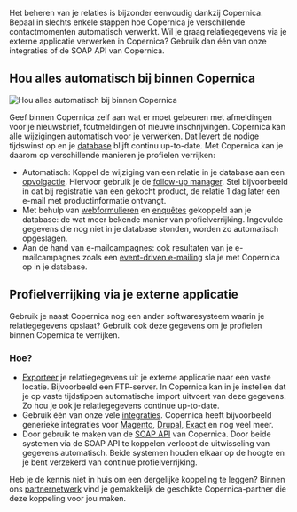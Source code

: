Het beheren van je relaties is bijzonder eenvoudig dankzij Copernica.
Bepaal in slechts enkele stappen hoe Copernica je verschillende
contactmomenten automatisch verwerkt. Wil je graag relatiegegevens via
je externe applicatie verwerken in Copernica? Gebruik dan één van onze
integraties of de SOAP API van Copernica.

Hou alles automatisch bij binnen Copernica
------------------------------------------

![Hou alles automatisch bij binnen
Copernica](../images/nl-opvolgactie.png "Hou alles automatisch bij binnen Copernica")

Geef binnen Copernica zelf aan wat er moet gebeuren met afmeldingen voor
je nieuwsbrief, foutmeldingen of nieuwe inschrijvingen. Copernica kan
alle wijzigingen automatisch voor je verwerken. Dat levert de nodige
tijdswinst op en je [database](./maak-je-eigen-database.md "Maak je eigen databases")
blijft continu up-to-date. Met Copernica kan je daarom op verschillende
manieren je profielen verrijken:

-   Automatisch: Koppel de wijziging van een relatie in je database aan
    een [opvolgactie](./automatiseer-je-campagnes.md "Automatiseer je campagnes met opvolgacties").
    Hiervoor gebruik je de [follow-up manager](./automatiseer-je-campagnes.md "Followupmanager").
    Stel bijvoorbeeld in dat bij registratie van een gekocht product, de
    relatie 1 dag later een e-mail met productinformatie ontvangt.
-   Met behulp van [webformulieren](./verschillende-soorten-webformulieren.md "Webformulieren maken") en
    [enquêtes](./enquetes.md "Enquêtes")
    gekoppeld aan je database: de wat meer bekende manier van
    profielverrijking. Ingevulde gegevens die nog niet in je database
    stonden, worden zo automatisch opgeslagen.
-   Aan de hand van e-mailcampagnes: ook resultaten van je
    e-mailcampagnes zoals een [event-driven
    e-mailing](.//automatiseer-je-campagnes.md "Automatiseer je e-mailcampagnes")
    sla je met Copernica op in je database.

Profielverrijking via je externe applicatie
-------------------------------------------

Gebruik je naast Copernica nog een ander softwaresysteem waarin je
relatiegegevens opslaat? Gebruik ook deze gegevens om je profielen
binnen Copernica te verrijken.

### Hoe?

-   [Exporteer](./importeer-en-exporteer-data.md "Importeer en exporteer gegevens")
    je relatiegegevens uit je externe applicatie naar een vaste locatie.
    Bijvoorbeeld een FTP-server. In Copernica kan in je instellen dat je
    op vaste tijdstippen automatische import uitvoert van deze gegevens.
    Zo hou je ook je relatiegegevens continue up-to-date.
-   Gebruik één van onze vele
    [integraties](./integraties.md "Integraties").
    Copernica heeft bijvoorbeeld generieke integraties voor
    [Magento](./magento.md "Magento integratie"),
    [Drupal](./drupal.md "Drupal integratie"),
    [Exact](./exact.md "Exact integratie")
    en nog veel meer.
-   Door gebruik te maken van de [SOAP
    API](./soap-api-documentatie.md "SOAP API documentatie")
    van Copernica. Door beide systemen via de SOAP API te koppelen
    verloopt de uitwisseling van gegevens automatisch. Beide systemen
    houden elkaar op de hoogte en je bent verzekerd van continue
    profielverrijking.

Heb je de kennis niet in huis om een dergelijke koppeling te leggen?
Binnen ons [partnernetwerk](./vind-een-partner.md "Overzicht van partners")
vind je gemakkelijk de geschikte Copernica-partner die deze koppeling
voor jou maken.
